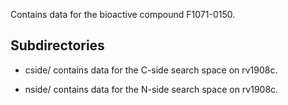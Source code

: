 Contains data for the bioactive compound F1071-0150.

## Subdirectories

- cside/ contains data for the C-side search space on rv1908c.

- nside/ contains data for the N-side search space on rv1908c.

